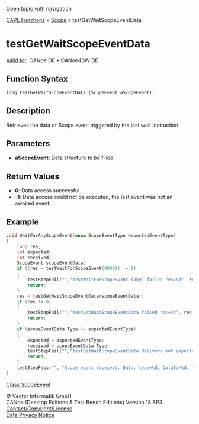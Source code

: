 [Open topic with navigation](../../../../../CANoeDEFamily.htm#Topics/CAPLFunctions/Test/Functions/CAPLfunctionTestGetWaitScopeEventData.md)

[CAPL Functions](../../CAPLfunctions.md) » [Scope](../../Scope/CAPLfunctionsScopeOverview.md) » testGetWaitScopeEventData

# testGetWaitScopeEventData

[Valid for](../../../Shared/FeatureAvailability.md):  CANoe DE • CANoe4SW DE

## Function Syntax

```
long testGetWaitScopeEventData (ScopeEvent aScopeEvent);
```

## Description

Retrieves the data of Scope event triggered by the last wait instruction.

## Parameters

- **aScopeEvent**: Data structure to be filled.

## Return Values

- **0**: Data access successful.
- **-1**: Data access could not be executed, the last event was not an awaited event.

## Example

```c
void WaitForAnyScopeEvent(enum ScopeEventType expectedEventType)
{
    long res;
    int expected;
    int received;
    ScopeEvent scopeEventData;
    if ((res = testWaitForScopeEvent(8000)) != 1)
    {
        testStepFail("","testWaitForScopeEvent (any) failed res=%d", res);
        return;
    }
    res = testGetWaitScopeEventData(scopeEventData);
    if (res != 0)
    {
        testStepFail("","testGetWaitScopeEventData failed res=%d", res);
        return;
    }
    if (scopeEventData.Type != expectedEventType)
    {
        expected = expectedEventType;
        received = scopeEventData.Type;
        testStepFail("","testGetWaitScopeEventData delivers not expected event type: expected = %d, received = %d", expected, received);
        return;
    }
    testStepPass("", "Scope event received. Data: type=%d, DataId=%d, Time=%I64d", (int)scopeEventData.Type, (int)scopeEventData.DataID, scopeEventData.Time);
}
```

[Class ScopeEvent](../../Scope/Classes/CAPLfunctionsScopeEvent.md)

© Vector Informatik GmbH  
CANoe (Desktop Editions & Test Bench Editions) Version 18 SP3  
[Contact/Copyright/License](../../../Shared/ContactCopyrightLicense.md)  
[Data Privacy Notice](https://www.vector.com/int/en/company/get-info/privacy-policy/)